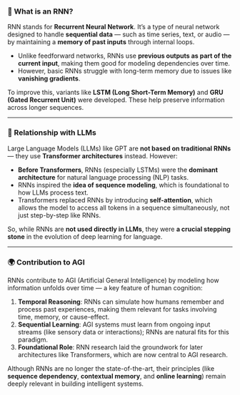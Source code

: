 ### 🧠 What is an RNN?

RNN stands for **Recurrent Neural Network**.
It’s a type of neural network designed to handle **sequential data** — such as time series, text, or audio — by maintaining a **memory of past inputs** through internal loops.

* Unlike feedforward networks, RNNs use **previous outputs as part of the current input**, making them good for modeling dependencies over time.
* However, basic RNNs struggle with long-term memory due to issues like **vanishing gradients**.

To improve this, variants like **LSTM (Long Short-Term Memory)** and **GRU (Gated Recurrent Unit)** were developed. These help preserve information across longer sequences.

---

### 🤝 Relationship with LLMs

Large Language Models (LLMs) like GPT are **not based on traditional RNNs** — they use **Transformer architectures** instead. However:

* **Before Transformers**, RNNs (especially LSTMs) were the **dominant architecture** for natural language processing (NLP) tasks.
* RNNs inspired the **idea of sequence modeling**, which is foundational to how LLMs process text.
* Transformers replaced RNNs by introducing **self-attention**, which allows the model to access all tokens in a sequence simultaneously, not just step-by-step like RNNs.

So, while RNNs are **not used directly in LLMs**, they were **a crucial stepping stone** in the evolution of deep learning for language.

---

### 🌍 Contribution to AGI

RNNs contribute to AGI (Artificial General Intelligence) by modeling how information unfolds over time — a key feature of human cognition:

1. **Temporal Reasoning**: RNNs can simulate how humans remember and process past experiences, making them relevant for tasks involving time, memory, or cause-effect.
2. **Sequential Learning**: AGI systems must learn from ongoing input streams (like sensory data or interactions); RNNs are natural fits for this paradigm.
3. **Foundational Role**: RNN research laid the groundwork for later architectures like Transformers, which are now central to AGI research.

Although RNNs are no longer the state-of-the-art, their principles (like **sequence dependency**, **contextual memory**, and **online learning**) remain deeply relevant in building intelligent systems.
